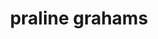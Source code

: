 ---
servings:
notes:
directions: |-
  * Preheat oven to 350ºf
  * Line cookie sheet with foil and spray with non-stick cooking spray
  * Line cookies end to end on sheet, breaking crackers to fit the end if necessary
  * In a saucepan, melt butter on low heat
  * Once melted, add brown sugar and turn heat to medium. Continue stirring until boiling – then boil for 3 minutes (set a timer)
  * Pour sugar mixture over crackers. spread evenly and work quickly
  * Bake for 5 minutes. Stop here unless you want to add optional items
  * Remove from the oven and evenly sprinkle the chocolate chips over the top. place a sheet of foil or an upside-down cookie sheet over it and let the chocolate melt for a couple of minutes
  * Spread the melted chocolate evenly over the top. Sprinkle the marshmallows and optional sprinkles on top. Replace the foil/tray and refrigerate until set
  * Break the bark into smaller pieces
ingredients: |-
  * 1 box graham crackers
  * 1 cup (2 sticks) butter
  * 1¼ cup lightly packed light brown sugar
  * 12 ounces chocolate chips
  * optional 2 cups mini marshmallows
  * optional chocolate and marshmallow
  * optional holiday sprinkles
rating: 5
ease: easy
category: dessert
href:
totalTime:
cookTime:
prepTime:
title: praline grahams
path: /praline-grahams
---